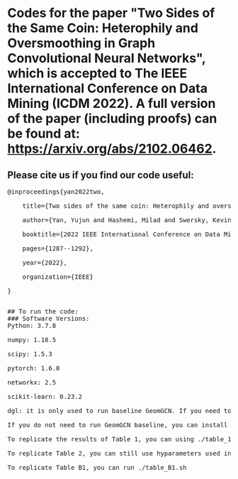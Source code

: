 # Codes for the paper "Two Sides of the Same Coin: Heterophily and Oversmoothing in Graph Convolutional Neural Networks", which is accepted to The IEEE International Conference on Data Mining (ICDM 2022). A full version of the paper (including proofs) can be found at: https://arxiv.org/abs/2102.06462.
## Please cite us if you find our code useful:
<pre>
@inproceedings{yan2022two, <br />
    title={Two sides of the same coin: Heterophily and oversmoothing in graph convolutional neural networks}, <br />
    author={Yan, Yujun and Hashemi, Milad and Swersky, Kevin and Yang, Yaoqing and Koutra, Danai}, <br />
    booktitle={2022 IEEE International Conference on Data Mining (ICDM)}, <br />
    pages={1287--1292}, <br />
    year={2022}, <br />
    organization={IEEE} <br />
} <br />
<pre>
## To run the code:
### Software Versions:
Python: 3.7.8

numpy: 1.18.5

scipy: 1.5.3

pytorch: 1.6.0

networkx: 2.5

scikit-learn: 0.23.2

dgl: it is only used to run baseline GeomGCN. If you need to run this baseline, you need to use this version of dgl: 0.4.3

If you do not need to run GeomGCN baseline, you can install any version of dgl or remove the the codes related to the GeomGCN baseline (in process.py and full-supervised.py).

To replicate the results of Table 1, you can using ./table_1_[model_name].sh to obatin the results of the specified model.

To replicate Table 2, you can still use hyparameters used in table_1_[model_name].sh and modify the layers.

To replicate Table B1, you can run ./table_B1.sh

